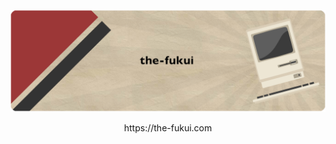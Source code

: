 <p align="center">
  <a href="https://the-fukui.com">
  <img src="https://raw.githubusercontent.com/the-fukui/the-fukui/master/the-fukui.png">
  </a>
</p>

<p align="center">https://the-fukui.com</p>
